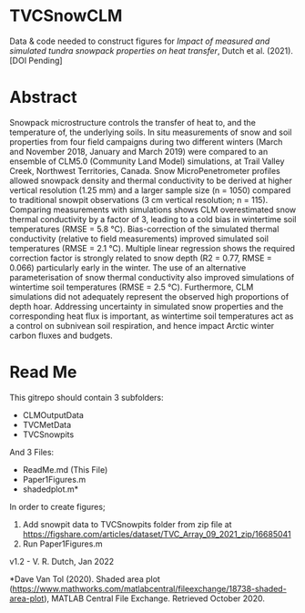 # TVCSnowCLM
Data & code needed to construct figures for *Impact of measured and simulated tundra snowpack properties on heat transfer*, Dutch et al. (2021). [DOI Pending]

# Abstract 
Snowpack microstructure controls the transfer of heat to, and the temperature of, the underlying soils. In situ measurements of snow and soil properties from four field campaigns during two different winters (March and November 2018, January and March 2019) were compared to an ensemble of CLM5.0 (Community Land Model) simulations, at Trail Valley Creek, Northwest Territories, Canada. Snow MicroPenetrometer profiles allowed snowpack density and thermal conductivity to be derived at higher vertical resolution (1.25 mm) and a larger sample size (n = 1050) compared to traditional snowpit observations (3 cm vertical resolution; n = 115). Comparing measurements with simulations shows CLM overestimated snow thermal conductivity by a factor of 3, leading to a cold bias in wintertime soil temperatures (RMSE = 5.8 ℃). Bias-correction of the simulated thermal conductivity (relative to field measurements) improved simulated soil temperatures (RMSE = 2.1 ℃). Multiple linear regression shows the required correction factor is strongly related to snow depth (R2 = 0.77, RMSE = 0.066) particularly early in the winter. The use of an alternative parameterisation of snow thermal conductivity also improved simulations of wintertime soil temperatures (RMSE = 2.5 ℃). Furthermore, CLM simulations did not adequately represent the observed high proportions of depth hoar. Addressing uncertainty in simulated snow properties and the corresponding heat flux is important, as wintertime soil temperatures act as a control on subnivean soil respiration, and hence impact Arctic winter carbon fluxes and budgets. 

# Read Me
This gitrepo should contain 3 subfolders:
- CLMOutputData
- TVCMetData
- TVCSnowpits

And 3 Files:
- ReadMe.md (This File)
- Paper1Figures.m
- shadedplot.m*

In order to create figures; 
1. Add snowpit data to TVCSnowpits folder from zip file at https://figshare.com/articles/dataset/TVC_Array_09_2021_zip/16685041
2. Run Paper1Figures.m

v1.2 - V. R. Dutch, Jan 2022

*Dave Van Tol (2020). Shaded area plot (https://www.mathworks.com/matlabcentral/fileexchange/18738-shaded-area-plot), MATLAB Central File Exchange. Retrieved October 2020.
